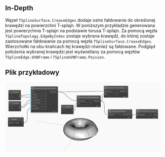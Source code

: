 ## In-Depth
Węzeł `TSplineSurface.CreaseEdges` dodaje ostre fałdowanie do określonej krawędzi na powierzchni T-splajn.
W poniższym przykładzie generowana jest powierzchnia T-splajn na podstawie torusa T-splajn. Za pomocą węzła `TSplineTopology.EdgeByIndex` zostaje wybrana krawędź, do której zostaje zastosowane fałdowanie za pomocą węzła `TSplineSurface.CreaseEdges`. Wierzchołki na obu krańcach tej krawędzi również są fałdowane. Podgląd położenia wybranej krawędzi jest wyświetlany za pomocą węzłów `TSplineEdge.UVNFrame` i `TSplineUVNFrame.Poision`.

## Plik przykładowy

![Example](./Autodesk.DesignScript.Geometry.TSpline.TSplineSurface.CreaseEdges_img.jpg)
